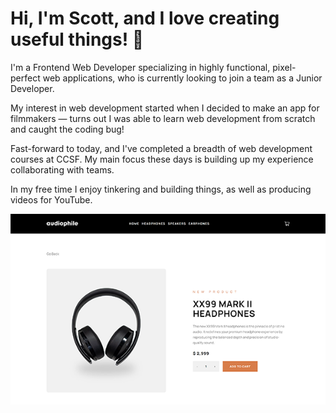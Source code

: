 # Hi, I'm Scott, and I love creating useful things! 🔮

I'm a Frontend Web Developer specializing in highly functional, pixel-perfect web applications, who is currently looking to join a team as a Junior Developer.

My interest in web development started when I decided to make an app for filmmakers — turns out I was able to learn web development from scratch and caught the coding bug!

Fast-forward to today, and I've completed a breadth of web development courses at CCSF. My main focus these days is building up my experience collaborating with teams.

In my free time I enjoy tinkering and building things, as well as producing videos for YouTube.

<div><img src="audiophile-ecommerce-thumb.png"></div>

<!-- ## Education:

<ul>Degrees:
    <li>A.S. Degree, Computer Networking and Information Technology - CCSF 2022</li>
    <li>B.A. Degree, Film Production - SFSU 2009</li>
</ul>

| Education                                                               |
| :---------------------------------------------------------------------- |
| A.S. Degree, Computer Networking and Information Technology - CCSF 2022 |
| B.A. Degree, Film Production - SFSU 2009                                |

| Certificates                        |                             |
| :---------------------------------- | --------------------------- |
| Front-End Web Development           | Web Application Programming |
| JavaScript Specialist               | Mobile Web App Development  |
| Advanced Web Development Techniques | Fundamentals of Networking  |

Certificates:
Front-End Web Development
JavaScript Specialist
Advanced Web Development Techniques
Web Application Programming
Mobile Web App Development
Fundamentals of Networking -->
